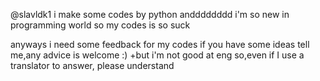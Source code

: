 @slavldk1
i make some codes by python
andddddddd i'm so new in programming world so my codes is so suck

anyways i need some feedback for my codes
if you have some ideas tell me,any advice is welcome :)
+but i'm not good at eng so,even if I use a translator to answer, please understand
